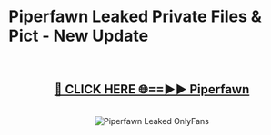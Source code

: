 # Piperfawn Leaked Private Files & Pict - New Update
<br>
<div align="center">
<h2><a href="https://mediafilles.blogspot.com/?title=Piperfawn" rel="nofollow">🔴 CLICK HERE 🌐==►► Piperfawn</a></h2>
<br>
<a href="https://mediafilles.blogspot.com/?title=Piperfawn" rel="nofollow" data-target="animated-image.originalLink"><img src="https://i.ibb.co.com/WyWwxjT/player-gif2.gif" alt="Piperfawn Leaked OnlyFans" style="max-width: 100%; display: inline-block;" data-target="animated-image.originalImage"></a>
</div>
<br>